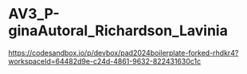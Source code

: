 # AV3_P-ginaAutoral_Richardson_Lavinia
https://codesandbox.io/p/devbox/pad2024boilerplate-forked-rhdkr4?workspaceId=64482d9e-c24d-4861-9632-822431630c1c
